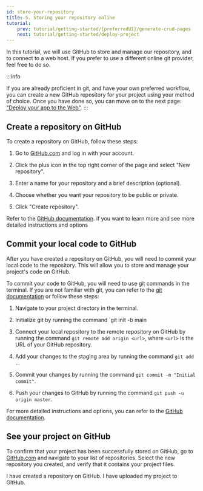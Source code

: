 ```yaml
---
id: store-your-repository
title: 5. Storing your repository online
tutorial:
    prev: tutorial/getting-started/{preferredUI}/generate-crud-pages
    next: tutorial/getting-started/deploy-project
---
```


In this tutorial, we will use GitHub to store and manage our repository, and to connect to a web host. If you prefer to use a different online git provider, feel free to do so.

:::info

If you are already proficient in git, and have your own preferred workflow, you can create a new GitHub repository for your project using your method of choice. Once you have done so, you can move on to the next page: ["Deploy your app to the Web"](/docs/tutorial/getting-started/deploy-project).
:::

## Create a repository on GitHub

To create a repository on GitHub, follow these steps:

1. Go to [GitHub.com](https://github.com/) and log in with your account.

2. Click the plus icon in the top right corner of the page and select "New repository".

3. Enter a name for your repository and a brief description (optional).

4. Choose whether you want your repository to be public or private.

5. Click "Create repository".

Refer to the [GitHub documentation](https://docs.github.com/en/get-started/quickstart/create-a-repo). if you want to learn more and see more detailed instructions and options

## Commit your local code to GitHub

After you have created a repository on GitHub, you will need to commit your local code to the repository. This will allow you to store and manage your project's code on GitHub.

To commit your code to GitHub, you will need to use git commands in the terminal. If you are not familiar with git, you can refer to the [git documentation](https://git-scm.com/docs) or follow these steps:

1. Navigate to your project directory in the terminal.

2. Initialize git by running the command `git init -b main

3. Connect your local repository to the remote repository on GitHub by running the command `git remote add origin <url>`, where `<url>` is the URL of your GitHub repository.

4. Add your changes to the staging area by running the command `git add .`.

5. Commit your changes by running the command `git commit -m "Initial commit"`.

6. Push your changes to GitHub by running the command `git push -u origin master`.

For more detailed instructions and options, you can refer to the [GitHub documentation](https://docs.github.com/en/get-started/importing-your-projects-to-github/importing-source-code-to-github/adding-locally-hosted-code-to-github#adding-a-local-repository-to-github-using-git).

## See your project on GitHub

To confirm that your project has been successfully stored on GitHub, go to [GitHub.com](https://github.com/) and navigate to your list of repositories. Select the new repository you created, and verify that it contains your project files.

<Checklist>

<ChecklistItem id="store-your-repo">
I have created a repository on GitHub.
</ChecklistItem>
<ChecklistItem id="store-your-repo-2">
I have uploaded my project to GitHub.
</ChecklistItem>

</Checklist>
